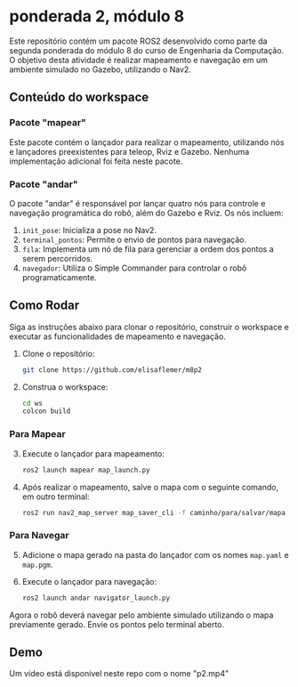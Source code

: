 # ponderada 2, módulo 8

Este repositório contém um pacote ROS2 desenvolvido como parte da segunda ponderada do módulo 8 do curso de Engenharia da Computação. O objetivo desta atividade é realizar mapeamento e navegação em um ambiente simulado no Gazebo, utilizando o Nav2.

## Conteúdo do workspace

### Pacote "mapear"

Este pacote contém o lançador para realizar o mapeamento, utilizando nós e lançadores preexistentes para teleop, Rviz e Gazebo. Nenhuma implementação adicional foi feita neste pacote.

### Pacote "andar"

O pacote "andar" é responsável por lançar quatro nós para controle e navegação programática do robô, além do Gazebo e Rviz. Os nós incluem:

1. `init_pose`: Inicializa a pose no Nav2.
2. `terminal_pontos`: Permite o envio de pontos para navegação.
3. `fila`: Implementa um nó de fila para gerenciar a ordem dos pontos a serem percorridos.
4. `navegador`: Utiliza o Simple Commander para controlar o robô programaticamente.

## Como Rodar

Siga as instruções abaixo para clonar o repositório, construir o workspace e executar as funcionalidades de mapeamento e navegação.

1. Clone o repositório:

    ```bash
    git clone https://github.com/elisaflemer/m8p2
    ```

2. Construa o workspace:

    ```bash
    cd ws
    colcon build
    ```

### Para Mapear

3. Execute o lançador para mapeamento:

    ```bash
    ros2 launch mapear map_launch.py
    ```

4. Após realizar o mapeamento, salve o mapa com o seguinte comando, em outro terminal:

    ```bash
    ros2 run nav2_map_server map_saver_cli -f caminho/para/salvar/mapa
    ```

### Para Navegar

5. Adicione o mapa gerado na pasta do lançador com os nomes `map.yaml` e `map.pgm`.

6. Execute o lançador para navegação:

    ```bash
    ros2 launch andar navigator_launch.py
    ```

Agora o robô deverá navegar pelo ambiente simulado utilizando o mapa previamente gerado. Envie os pontos pelo terminal aberto.

## Demo

Um vídeo está disponível neste repo com o nome "p2.mp4"